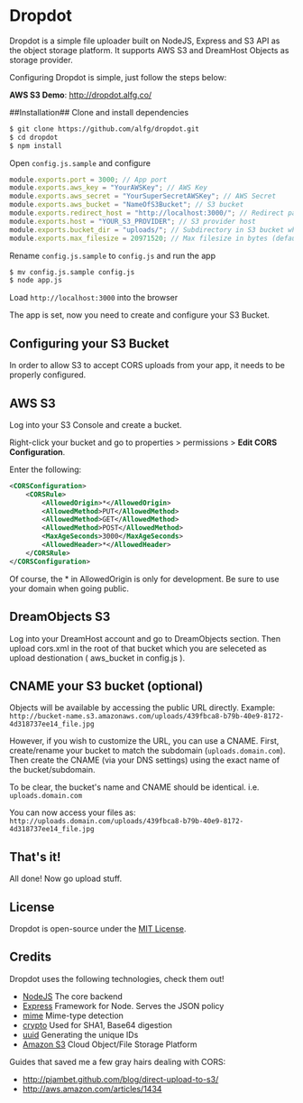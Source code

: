 # Dropdot #

Dropdot is a simple file uploader built on NodeJS, Express and S3 API as the object storage platform.
It supports AWS S3 and DreamHost Objects as storage provider.

Configuring Dropdot is simple, just follow the steps below:

**AWS S3 Demo**: http://dropdot.alfg.co/

##Installation##
Clone and install dependencies

```bash
$ git clone https://github.com/alfg/dropdot.git
$ cd dropdot
$ npm install
```

Open `config.js.sample` and configure

```javascript
module.exports.port = 3000; // App port
module.exports.aws_key = "YourAWSKey"; // AWS Key
module.exports.aws_secret = "YourSuperSecretAWSKey"; // AWS Secret
module.exports.aws_bucket = "NameOfS3Bucket"; // S3 bucket
module.exports.redirect_host = "http://localhost:3000/"; // Redirect page after successful upload
module.exports.host = "YOUR_S3_PROVIDER"; // S3 provider host
module.exports.bucket_dir = "uploads/"; // Subdirectory in S3 bucket where uploads will go
module.exports.max_filesize = 20971520; // Max filesize in bytes (default 20MB)
```
Rename `config.js.sample` to `config.js` and run the app

```bash
$ mv config.js.sample config.js
$ node app.js
```

Load `http://localhost:3000` into the browser

The app is set, now you need to create and configure your S3 Bucket.

## Configuring your S3 Bucket ##
In order to allow S3 to accept CORS uploads from your app, it needs to be properly configured.

## AWS S3
Log into your S3 Console and create a bucket.

Right-click your bucket and go to properties > permissions > **Edit CORS Configuration**.

Enter the following:

```xml
<CORSConfiguration>
    <CORSRule>
        <AllowedOrigin>*</AllowedOrigin>
        <AllowedMethod>PUT</AllowedMethod>
        <AllowedMethod>GET</AllowedMethod>
        <AllowedMethod>POST</AllowedMethod>
        <MaxAgeSeconds>3000</MaxAgeSeconds>
        <AllowedHeader>*</AllowedHeader>
    </CORSRule>
</CORSConfiguration>
```
Of course, the * in AllowedOrigin is only for development. Be sure to use your domain when going public.

## DreamObjects S3
Log into your DreamHost account and go to DreamObjects section.
Then upload cors.xml in the root of that bucket which you are seleceted as upload destionation ( aws_bucket in config.js ).


## CNAME your S3 bucket (optional) ##

Objects will be available by accessing the public URL directly. Example:
`http://bucket-name.s3.amazonaws.com/uploads/439fbca8-b79b-40e9-8172-4d318737ee14_file.jpg`

However, if you wish to customize the URL, you can use a CNAME. First, create/rename your bucket to match the
subdomain (`uploads.domain.com`). Then create the CNAME (via your DNS settings) using the exact name of the 
bucket/subdomain.

To be clear, the bucket's name and CNAME should be identical. i.e. `uploads.domain.com`

You can now access your files as:
`http://uploads.domain.com/uploads/439fbca8-b79b-40e9-8172-4d318737ee14_file.jpg`

## That's it! ##
All done! Now go upload stuff.

## License ##
Dropdot is open-source under the [MIT License][1].

## Credits ##
Dropdot uses the following technologies, check them out!
* [NodeJS][2] The core backend
* [Express][3] Framework for Node. Serves the JSON policy
* [mime][4] Mime-type detection
* [crypto][5] Used for SHA1, Base64 digestion
* [uuid][6] Generating the unique IDs
* [Amazon S3][8] Cloud Object/File Storage Platform

Guides that saved me a few gray hairs dealing with CORS:

* http://pjambet.github.com/blog/direct-upload-to-s3/
* http://aws.amazon.com/articles/1434

[1]: http://opensource.org/licenses/MIT
[2]: http://nodejs.org
[3]: http://expressjs.com/
[4]: https://github.com/broofa/node-mime
[5]: http://nodejs.org/api/crypto.html
[6]: https://github.com/broofa/node-uuid
[7]: http://foundation.zurb.com
[8]: http://aws.amazon.com/s3/
